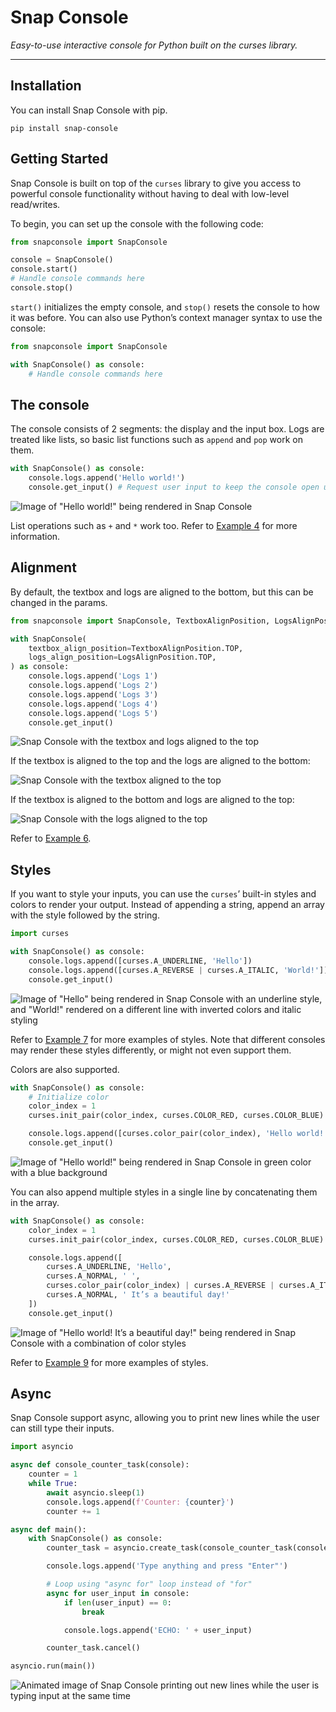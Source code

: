 # Snap Console
*Easy-to-use interactive console for Python built on the curses library.*

-----

## Installation

You can install Snap Console with pip.

```
pip install snap-console
```

## Getting Started

Snap Console is built on top of the `curses` library to give you access to powerful console functionality without having to deal with low-level read/writes.

To begin, you can set up the console with the following code:

```py
from snapconsole import SnapConsole

console = SnapConsole()
console.start()
# Handle console commands here
console.stop()
```

`start()` initializes the empty console, and `stop()` resets the console to how it was before. You can also use Python’s context manager syntax to use the console:

```py
from snapconsole import SnapConsole

with SnapConsole() as console:
    # Handle console commands here
```

## The console

The console consists of 2 segments: the display and the input box. Logs are treated like lists, so basic list functions such as `append` and `pop` work on them.

```py
with SnapConsole() as console:
    console.logs.append('Hello world!')
    console.get_input() # Request user input to keep the console open until the user types "Enter"
```

![Image of "Hello world!" being rendered in Snap Console](https://github.com/Kenneth-LJS/snap-console/raw/main/readme-assets/hello-world.png)

List operations such as `+` and `*` work too. Refer to [Example 4](https://github.com/Kenneth-LJS/snap-console/blob/main/examples/04-manipulate-logs.py) for more information.

## Alignment

By default, the textbox and logs are aligned to the bottom, but this can be changed in the params.

```py
from snapconsole import SnapConsole, TextboxAlignPosition, LogsAlignPosition

with SnapConsole(
    textbox_align_position=TextboxAlignPosition.TOP,
    logs_align_position=LogsAlignPosition.TOP,
) as console:
    console.logs.append('Logs 1')
    console.logs.append('Logs 2')
    console.logs.append('Logs 3')
    console.logs.append('Logs 4')
    console.logs.append('Logs 5')
    console.get_input()
```

![Snap Console with the textbox and logs aligned to the top](https://github.com/Kenneth-LJS/snap-console/raw/main/readme-assets/alignment-top-top.png)

If the textbox is aligned to the top and the logs are aligned to the bottom:

![Snap Console with the textbox aligned to the top](https://github.com/Kenneth-LJS/snap-console/raw/main/readme-assets/alignment-top-bottom.png)

If the textbox is aligned to the bottom and logs are aligned to the top:

![Snap Console with the logs aligned to the top](https://github.com/Kenneth-LJS/snap-console/raw/main/readme-assets/alignment-bottom-top.png)


Refer to [Example 6](https://github.com/Kenneth-LJS/snap-console/blob/main/examples/06-alignment.py).

## Styles

If you want to style your inputs, you can use the `curses`’ built-in styles and colors to render your output. Instead of appending a string, append an array with the style followed by the string.

```py
import curses

with SnapConsole() as console:
    console.logs.append([curses.A_UNDERLINE, 'Hello'])
    console.logs.append([curses.A_REVERSE | curses.A_ITALIC, 'World!'])
    console.get_input()
```

![Image of "Hello" being rendered in Snap Console with an underline style, and "World!" rendered on a different line with inverted colors and italic styling](https://github.com/Kenneth-LJS/snap-console/raw/main/readme-assets/simple-style-example.png)

Refer to [Example 7](https://github.com/Kenneth-LJS/snap-console/blob/main/examples/07-styles.py) for more examples of styles. Note that different consoles may render these styles differently, or might not even support them.

Colors are also supported.

```py
with SnapConsole() as console:
    # Initialize color
    color_index = 1
    curses.init_pair(color_index, curses.COLOR_RED, curses.COLOR_BLUE)

    console.logs.append([curses.color_pair(color_index), 'Hello world!'])
    console.get_input()
```

![Image of "Hello world!" being rendered in Snap Console in green color with a blue background](https://github.com/Kenneth-LJS/snap-console/raw/main/readme-assets/color-example.png)

You can also append multiple styles in a single line by concatenating them in the array.

```py
with SnapConsole() as console:
    color_index = 1
    curses.init_pair(color_index, curses.COLOR_RED, curses.COLOR_BLUE)

    console.logs.append([
        curses.A_UNDERLINE, 'Hello',
        curses.A_NORMAL, ' ',
        curses.color_pair(color_index) | curses.A_REVERSE | curses.A_ITALIC, 'World!',
        curses.A_NORMAL, ' It’s a beautiful day!'
    ])
    console.get_input()
```

![Image of "Hello world! It’s a beautiful day!" being rendered in Snap Console with a combination of color styles](https://github.com/Kenneth-LJS/snap-console/raw/main/readme-assets/combination-style-example.png)

Refer to [Example 9](https://github.com/Kenneth-LJS/snap-console/blob/main/examples/09-style-combinations.py) for more examples of styles.

## Async

Snap Console support async, allowing you to print new lines while the user can still type their inputs.

```py
import asyncio

async def console_counter_task(console):
    counter = 1
    while True:
        await asyncio.sleep(1)
        console.logs.append(f'Counter: {counter}')
        counter += 1

async def main():
    with SnapConsole() as console:
        counter_task = asyncio.create_task(console_counter_task(console))

        console.logs.append('Type anything and press "Enter"')

        # Loop using "async for" loop instead of "for"
        async for user_input in console:
            if len(user_input) == 0:
                break

            console.logs.append('ECHO: ' + user_input)

        counter_task.cancel()

asyncio.run(main())
```

![Animated image of Snap Console printing out new lines while the user is typing input at the same time](https://github.com/Kenneth-LJS/snap-console/raw/main/readme-assets/async.gif)
